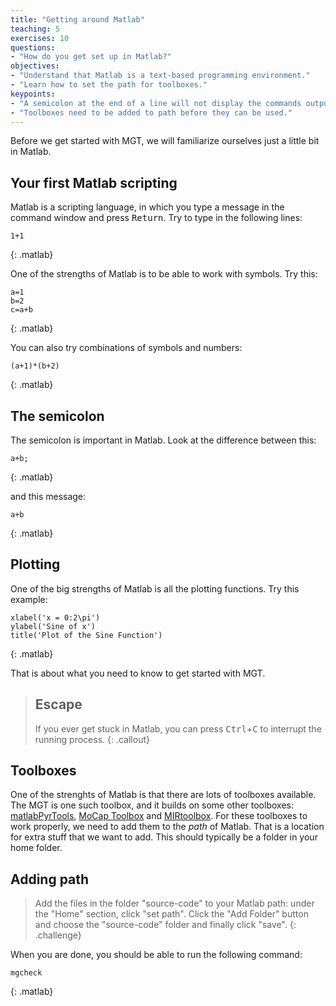 ```yaml
---
title: "Getting around Matlab"
teaching: 5
exercises: 10
questions:
- "How do you get set up in Matlab?"
objectives:
- "Understand that Matlab is a text-based programming environment."
- "Learn how to set the path for toolboxes."
keypoints:
- "A semicolon at the end of a line will not display the commands output."
- "Toolboxes need to be added to path before they can be used."
---
```



Before we get started with MGT, we will familiarize ourselves just a little bit in Matlab. 


## Your first Matlab scripting

Matlab is a scripting language, in which you type a message in the command window and press <kbd>Return</kbd>. Try to type in the following lines: 

~~~
1+1
~~~
{: .matlab}

One of the strengths of Matlab is to be able to work with symbols. Try this: 

~~~
a=1
b=2
c=a+b
~~~
{: .matlab}

You can also try combinations of symbols and numbers: 

~~~
(a+1)*(b+2)
~~~
{: .matlab}


## The semicolon

The semicolon is important in Matlab. Look at the difference between this: 

~~~
a+b;
~~~
{: .matlab}

and this message: 

~~~
a+b
~~~
{: .matlab}


## Plotting

One of the big strengths of Matlab is all the plotting functions. Try this example: 

~~~
xlabel('x = 0:2\pi')
ylabel('Sine of x')
title('Plot of the Sine Function')
~~~
{: .matlab}

That is about what you need to know to get started with MGT. 



> ## Escape
> If you ever get stuck in Matlab, you can press <kbd>Ctrl</kbd>+<kbd>C</kbd> to interrupt the running process. 
{: .callout}


## Toolboxes

One of the strenghts of Matlab is that there are lots of toolboxes available. The MGT is one such toolbox, and it builds on some other toolboxes: [matlabPyrTools](http://se.mathworks.com/matlabcentral/fileexchange/52571-matlabpyrtools), [MoCap Toolbox](https://www.jyu.fi/hum/laitokset/musiikki/en/research/coe/materials/mocaptoolbox) and [MIRtoolbox](https://www.jyu.fi/hum/laitokset/musiikki/en/research/coe/materials/mirtoolbox). For these toolboxes to work properly, we need to add them to the *path* of Matlab. That is a location for extra stuff that we want to add. This should typically be a folder in your home folder. 

## Adding path
> Add the files in the folder "source-code" to your Matlab path: under the "Home" section, click "set path". Click the "Add Folder" button and choose the "source-code" folder and finally click "save".
{: .challenge}

When you are done, you should be able to run the following command: 

~~~
mgcheck
~~~
{: .matlab}

